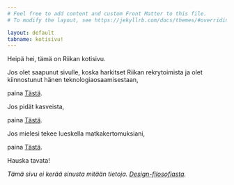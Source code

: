 ```yaml
---
# Feel free to add content and custom Front Matter to this file.
# To modify the layout, see https://jekyllrb.com/docs/themes/#overriding-theme-defaults

layout: default
tabname: kotisivu!
---
```


Heipä hei, tämä on Riikan kotisivu.

Jos olet saapunut sivulle, koska harkitset Riikan rekrytoimista ja olet kiinnostunut hänen teknologiaosaamisestaan,

paina <a href='/kotisivu/rekrytoijille/'>Tästä</a>.

Jos pidät kasveista,

paina <a href='/kotisivu/kasvikennel/'>Tästä</a>.

Jos mielesi tekee lueskella matkakertomuksiani,

paina <a href='/kotisivu/matkakirjat/'>Tästä</a>.

Hauska tavata!

<em>Tämä sivu ei kerää sinusta mitään tietoja. <a href='https://motherfuckingwebsite.com'>Design-filosofiasta</a>. 
